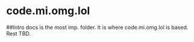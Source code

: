 # code.mi.omg.lol

##Intro
docs is the most imp. folder. It is where code.mi.omg.lol is based. Rest TBD.
